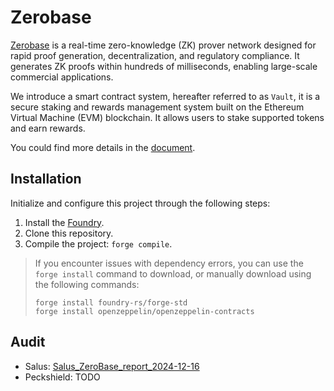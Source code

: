 # Zerobase

[Zerobase](https://zerobase.pro/) is a real-time zero-knowledge (ZK) prover network designed for rapid proof generation, decentralization, and regulatory compliance. It generates ZK proofs within hundreds of milliseconds, enabling large-scale commercial applications.

We introduce a smart contract system, hereafter referred to as `Vault`, it is a secure staking and rewards management system built on the Ethereum Virtual Machine (EVM) blockchain. It allows users to stake supported tokens and earn rewards.

You could find more details in the [document](./docs/zerobase-vault-1212.pdf).

## Installation

Initialize and configure this project through the following steps:

1. Install the [Foundry](https://github.com/foundry-rs/foundry).
2. Clone this repository.
3. Compile the project: `forge compile`.

> If you encounter issues with dependency errors, you can use the `forge install` command to download, or manually download using the following commands:
>
> ```
> forge install foundry-rs/forge-std
> forge install openzeppelin/openzeppelin-contracts
> ```

## Audit

- Salus: [Salus_ZeroBase_report_2024-12-16](./docs/Salus_ZeroBase_report_2024-12-16.pdf)
- Peckshield: TODO

